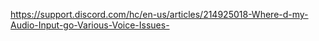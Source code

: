 https://support.discord.com/hc/en-us/articles/214925018-Where-d-my-Audio-Input-go-Various-Voice-Issues-
